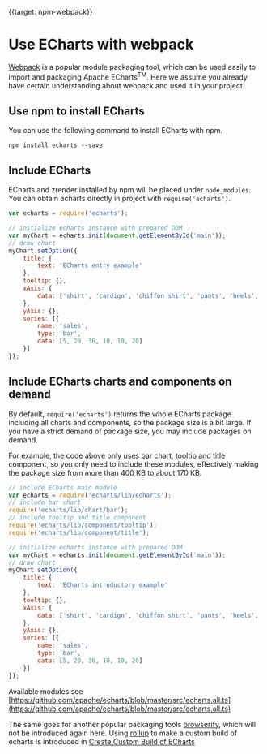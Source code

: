 
{{target: npm-webpack}}

# Use ECharts with webpack

[Webpack](https://webpack.js.org/) is a popular module packaging tool, which can be used easily to import and packaging Apache ECharts<sup>TM</sup>. Here we assume you already have certain understanding about webpack and used it in your project.

## Use npm to install ECharts

You can use the following command to install ECharts with npm.

```shell
npm install echarts --save
```

## Include ECharts

ECharts and zrender installed by npm will be placed under `node_modules`. You can obtain echarts directly in project with `require('echarts')`.

```js
var echarts = require('echarts');

// initialize echarts instance with prepared DOM
var myChart = echarts.init(document.getElementById('main'));
// draw chart
myChart.setOption({
    title: {
        text: 'ECharts entry example'
    },
    tooltip: {},
    xAxis: {
        data: ['shirt', 'cardign', 'chiffon shirt', 'pants', 'heels', 'socks']
    },
    yAxis: {},
    series: [{
        name: 'sales',
        type: 'bar',
        data: [5, 20, 36, 10, 10, 20]
    }]
});
```

## Include ECharts charts and components on demand

By default, `require('echarts')` returns the whole ECharts package including all charts and components, so the package size is a bit large. If you have a strict demand of package size, you may include packages on demand.

For example, the code above only uses bar chart, tooltip and title component, so you only need to include these modules, effectively making the package size from more than 400 KB to about 170 KB.

```js
// include ECharts main module
var echarts = require('echarts/lib/echarts');
// include bar chart
require('echarts/lib/chart/bar');
// include tooltip and title component
require('echarts/lib/component/tooltip');
require('echarts/lib/component/title');

// initialize echarts instance with prepared DOM
var myChart = echarts.init(document.getElementById('main'));
// draw chart
myChart.setOption({
    title: {
        text: 'ECharts introductory example'
    },
    tooltip: {},
    xAxis: {
        data: ['shirt', 'cardign', 'chiffon shirt', 'pants', 'heels', 'socks']
    },
    yAxis: {},
    series: [{
        name: 'sales',
        type: 'bar',
        data: [5, 20, 36, 10, 10, 20]
    }]
});
```

Available modules see [https://github.com/apache/echarts/blob/master/src/echarts.all.ts](https://github.com/apache/echarts/blob/master/src/echarts.all.ts)

The same goes for another popular packaging tools [browserify](http://browserify.org/), which will not be introduced again here. Using [rollup](https://rollupjs.org/) to make a custom build of echarts is introduced in [Create Custom Build of ECharts](tutorial.html#Create%20Custom%20Build%20of%20ECharts)
